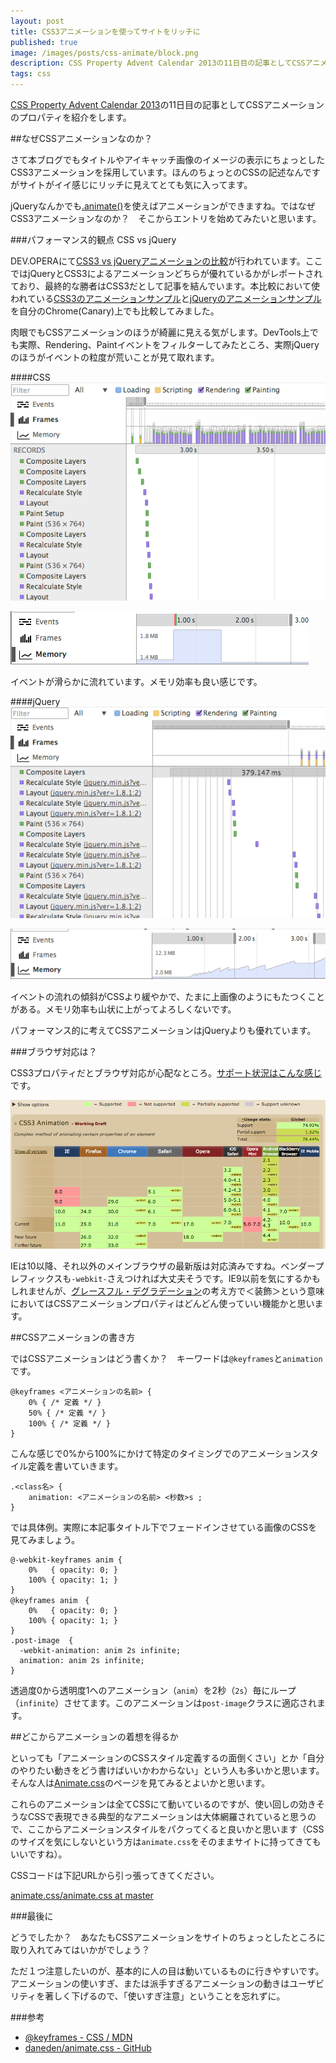 ```yaml
---
layout: post
title: CSS3アニメーションを使ってサイトをリッチに
published: true
image: /images/posts/css-animate/block.png
description: CSS Property Advent Calendar 2013の11日目の記事としてCSSアニメーションのプロパティを紹介をします。 なぜCSS3アニメーションなのか？ さて本ブログでもタイトルやアイキャッチ画像のイメージの表示にちょっとしたCSS3アニメーションを採用しています。ほんのちょっとのCSSの記述なんですがサイトがイイ感じにリッチに見えてとても気に入ってます。
tags: css
---
```


<style type="text/css">
@-webkit-keyframes anim {
    0%   { opacity: 0; }
    100% { opacity: 1; }
}
@keyframes anim　{
    0%   { opacity: 0; }
    100% { opacity: 1; }
}
.post-image  {
  -webkit-animation: anim 2s infinite;
  animation: anim 2s infinite;
}
</style>

[CSS Property Advent Calendar 2013](http://www.adventar.org/calendars/57)の11日目の記事としてCSSアニメーションのプロパティを紹介をします。

##なぜCSSアニメーションなのか？

さて本ブログでもタイトルやアイキャッチ画像のイメージの表示にちょっとしたCSS3アニメーションを採用しています。ほんのちょっとのCSSの記述なんですがサイトがイイ感じにリッチに見えてとても気に入ってます。

jQueryなんかでも[.animate()](http://api.jquery.com/animate/)を使えばアニメーションができますね。ではなぜCSS3アニメーションなのか？　そこからエントリを始めてみたいと思います。

###パフォーマンス的観点 CSS vs jQuery

DEV.OPERAにて[CSS3 vs jQueryアニメーションの比較](http://dev.opera.com/articles/view/css3-vs-jquery-animations/)が行われています。ここではjQueryとCSS3によるアニメーションどちらが優れているかがレポートされており、最終的な勝者はCSS3だとして記事を結んでいます。本比較において使われている[CSS3のアニメーションサンプル](http://devfiles.myopera.com/articles/10262/CSS3-300-boxes.html)と[jQueryのアニメーションサンプル](http://devfiles.myopera.com/articles/10262/jQuery-300-boxes.html)を自分のChrome(Canary)上でも比較してみました。

肉眼でもCSSアニメーションのほうが綺麗に見える気がします。DevTools上でも実際、Rendering、Paintイベントをフィルターしてみたところ、実際jQueryのほうがイベントの粒度が荒いことが見て取れます。

####CSS
![比較１](/images/posts/css-animate/1.png)

![比較A](/images/posts/css-animate/A.png)

イベントが滑らかに流れています。メモリ効率も良い感じです。

####jQuery
![比較２](/images/posts/css-animate/2.png)

![比較B](/images/posts/css-animate/B.png)

イベントの流れの傾斜がCSSより緩やかで、たまに上画像のようにもたつくことがある。メモリ効率も山状に上がってよろしくないです。

パフォーマンス的に考えてCSSアニメーションはjQueryよりも優れています。

###ブラウザ対応は？

CSS3プロパティだとブラウザ対応が心配なところ。[サポート状況はこんな感じ](http://caniuse.com/#search=keyframes)です。

![対応状況](/images/posts/css-animate/browser.png)

IEは10以降、それ以外のメインブラウザの最新版は対応済みですね。ベンダープレフィックスも`-webkit-`さえつければ大丈夫そうです。IE9以前を気にするかもしれませんが、[グレースフル・デグラデーション](http://www.adobe.com/jp/devnet/dreamweaver/articles/html5pack_css3_part6.html)の考え方で＜装飾＞という意味においてはCSSアニメーションプロパティはどんどん使っていい機能かと思います。

##CSSアニメーションの書き方

ではCSSアニメーションはどう書くか？　キーワードは`@keyframes`と`animation`です。

    @keyframes <アニメーションの名前> {
        0% { /* 定義 */ }
        50% { /* 定義 */ }
        100% { /* 定義 */ }
    }

こんな感じで0%から100%にかけて特定のタイミングでのアニメーションスタイル定義を書いていきます。

    .<class名> {
        animation: <アニメーションの名前> <秒数>s ;
    }

では具体例。実際に本記事タイトル下でフェードインさせている画像のCSSを見てみましょう。

    @-webkit-keyframes anim {
        0%   { opacity: 0; }
        100% { opacity: 1; }
    }
    @keyframes anim　{
        0%   { opacity: 0; }
        100% { opacity: 1; }
    }
    .post-image  {
      -webkit-animation: anim 2s infinite;
      animation: anim 2s infinite;
    }

透過度0から透明度1へのアニメーション（`anim`）を2秒（`2s`）毎にループ（`infinite`）させてます。このアニメーションは`post-image`クラスに適応されます。

##どこからアニメーションの着想を得るか

といっても「アニメーションのCSSスタイル定義するの面倒くさい」とか「自分のやりたい動きをどう書けばいいかわからない」という人も多いかと思います。そんな人は[Animate.css](https://daneden.me/animate/)のページを見てみるとよいかと思います。

これらのアニメーションは全てCSSにて動いているのですが、使い回しの効きそうなCSSで表現できる典型的なアニメーションは大体網羅されていると思うので、ここからアニメーションスタイルをパクってくると良いかと思います（CSSのサイズを気にしないという方は`animate.css`をそのままサイトに持ってきてもいいですね）。

CSSコードは下記URLから引っ張ってきてください。

[animate.css/animate.css at master](https://github.com/daneden/animate.css/blob/master/animate.css)

###最後に

どうでしたか？　あなたもCSSアニメーションをサイトのちょっとしたところに取り入れてみてはいかがでしょう？

ただ１つ注意したいのが、基本的に人の目は動いているものに行きやすいです。アニメーションの使いすぎ、または派手すぎるアニメーションの動きはユーザビリティを著しく下げるので、「使いすぎ注意」ということを忘れずに。

###参考
* [@keyframes - CSS / MDN](https://developer.mozilla.org/ja/docs/Web/CSS/@keyframes)
* [daneden/animate.css - GitHub](https://github.com/daneden/animate.css)
